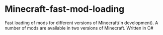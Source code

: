 # Minecraft-fast-mod-loading
Fast loading of mods for different versions of Minecraft(in development).
A number of mods are available in two versions of Minecraft.
Written in C#
